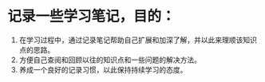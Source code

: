 # 记录一些学习笔记，目的：

1. 在学习过程中，通过记录笔记帮助自己扩展和加深了解，并以此来理顺该知识点的思路。
2. 方便自己查阅和回顾以往的知识点和一些问题的解决方法。
3. 养成一个良好的记录习惯，以此保持持续学习的态度。